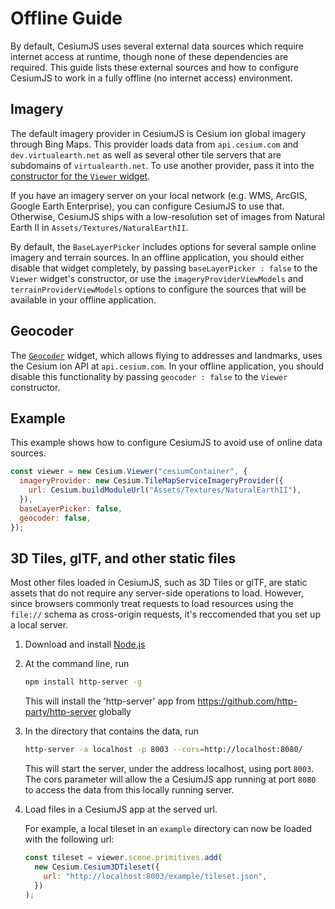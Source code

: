 # Offline Guide

By default, CesiumJS uses several external data sources which require internet access at runtime, though none of these dependencies are required. This guide lists these external sources and how to configure CesiumJS to work in a fully offline (no internet access) environment.

## Imagery

The default imagery provider in CesiumJS is Cesium ion global imagery through Bing Maps. This provider loads data from `api.cesium.com` and `dev.virtualearth.net` as well as several other tile servers that are subdomains of `virtualearth.net`. To use another provider, pass it into the [constructor for the `Viewer` widget](https://cesium.com/learn/cesiumjs/ref-doc/Viewer.html#.ConstructorOptions).

If you have an imagery server on your local network (e.g. WMS, ArcGIS, Google Earth Enterprise), you can configure CesiumJS to use that. Otherwise, CesiumJS ships with a low-resolution set of images from Natural Earth II in `Assets/Textures/NaturalEarthII`.

By default, the `BaseLayerPicker` includes options for several sample online imagery and terrain sources. In an offline application, you should either disable that widget completely, by passing `baseLayerPicker : false` to the `Viewer` widget's constructor, or use the `imageryProviderViewModels` and `terrainProviderViewModels` options to configure the sources that will be available in your offline application.

## Geocoder

The [`Geocoder`](https://cesium.com/learn/cesiumjs/ref-doc/Geocoder.html?classFilter=geocoder) widget, which allows flying to addresses and landmarks, uses the Cesium ion API at `api.cesium.com`. In your offline application, you should disable this functionality by passing `geocoder : false` to the `Viewer` constructor.

## Example

This example shows how to configure CesiumJS to avoid use of online data sources.

```javascript
const viewer = new Cesium.Viewer("cesiumContainer", {
  imageryProvider: new Cesium.TileMapServiceImageryProvider({
    url: Cesium.buildModuleUrl("Assets/Textures/NaturalEarthII"),
  }),
  baseLayerPicker: false,
  geocoder: false,
});
```

## 3D Tiles, glTF, and other static files

Most other files loaded in CesiumJS, such as 3D Tiles or glTF, are static assets that do not require any server-side operations to load. However, since browsers commonly treat requests to load resources using the `file://` schema as cross-origin requests, it's reccomended that you set up a local server.

1. Download and install [Node.js](https://nodejs.org/en/download/)

2. At the command line, run

   ```sh
   npm install http-server -g
   ```

   This will install the 'http-server' app from https://github.com/http-party/http-server globally

3. In the directory that contains the data, run

   ```sh
   http-server -a localhost -p 8003 --cors=http://localhost:8080/
   ```

   This will start the server, under the address localhost, using port `8003`. The cors parameter will allow the a CesiumJS app running at port `8080` to access the data from this locally running server.

4. Load files in a CesiumJS app at the served url.

   For example, a local tileset in an `example` directory can now be loaded with the following url:

   ```js
   const tileset = viewer.scene.primitives.add(
     new Cesium.Cesium3DTileset({
       url: "http://localhost:8003/example/tileset.json",
     })
   );
   ```
